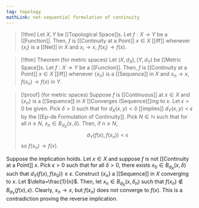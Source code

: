 ```yaml
---
tag: topology
mathLink: net-sequential formulation of continuity
---
```

>[!thm]
Let $X,Y$ be [[Topological Space]]s. Let $f:X \rightarrow Y$ be a [[Function]]. Then, $f$ is [[Continuity at a Point]] $x\in X$ [[iff]] whenever $\{x_{i}\}$ is a [[Net]] in $X$ and $x_{i} \rightarrow x$, $f(x_{i})\rightarrow f(x)$.

>[!thm] Theorem (for metric spaces)
>Let $(X,d_{X}),(Y,d_{Y})$ be [[Metric Space]]s. Let $f:X \rightarrow Y$ be a [[Function]]. Then, $f$ is [[Continuity at a Point]] $x\in X$ [[iff]] whenever $\{x_{n}\}$ is a [[Sequence]] in $X$ and $x_{n}\rightarrow x$, $f(x_{n})\rightarrow f(x)$ in $Y$.

>[!proof] (for metric spaces)
Suppose $f$ is [[Continuous]] at $x\in X$ and $\{x_{n}\}$ is a [[Sequence]] in $X$ [[Converges (Sequence)]]ing to $x$. Let $\epsilon>0$ be given. Pick $\delta>0$ such that for $d_{X}(x,y)<\delta$ [[implies]] $d_{Y}(x,y)<\epsilon$ by the [[Ep-de Formulation of Continuity]]. Pick $N\in \mathbb{N}$ such that for all $n≥N$, $x_{n}\in B_{d_{X}}(x,\delta)$. Then, if $n≥N$, 
$$d_{Y}(f(x),f(x_{n}))<\epsilon$$
so $f(x_{n})\rightarrow f(x)$.
>
Suppose the implication holds. Let $x\in X$ and suppose $f$ is not [[Continuity at a Point]] $x$. Pick $\epsilon>0$ such that for all $\delta>0$, there exists $x_{0}\in B_{d_{X}}(x,\delta)$ such that $d_{Y}(f(x),f(x_{0}))≥\epsilon$. Construct $\{x_n\}$ a [[Sequence]] in $X$ converging to $x$. Let $\delta=\frac{1}{n}$. Then, let $x_{n}\in B_{d_{X}}(x,\delta_{n})$ such that $f(x_{n})\notin B_{d_{Y}}(f(x),\epsilon)$. Clearly, $x_{n}\rightarrow x$, but $f(x_{n})$ does not converge to $f(x)$. This is a contradiction proving the reverse implication.
